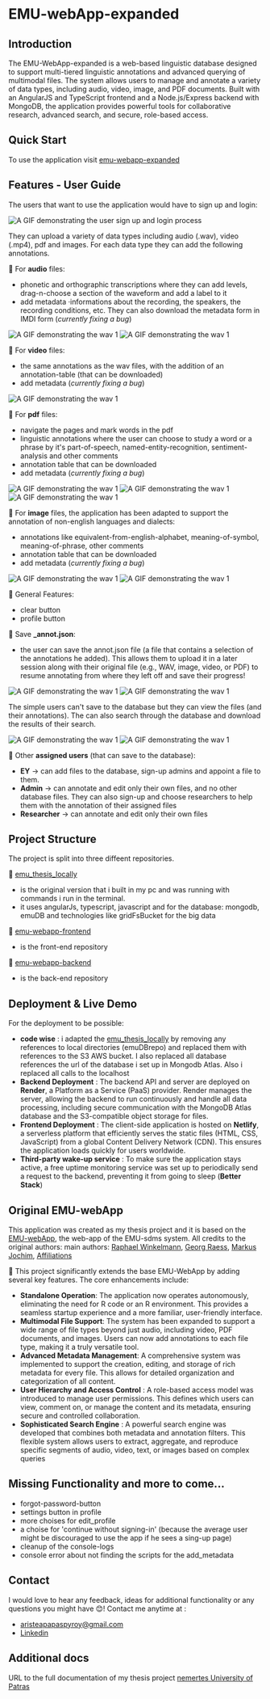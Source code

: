 # EMU-webApp-expanded

## Introduction
The EMU-WebApp-expanded is a web-based linguistic database designed to support multi-tiered linguistic annotations and advanced querying of multimodal files. The system allows users to manage and annotate a variety of data types, including audio, video, image, and PDF documents. Built with an AngularJS and TypeScript frontend and a Node.js/Express backend with MongoDB, the application provides powerful tools for collaborative research, advanced search, and secure, role-based access.


## Quick Start
To use the application visit [emu-webapp-expanded](https://emu-webapp-frontend.netlify.app/#!/login)


## Features - User Guide
The users that want to use the application would have to sign up and login:

![A GIF demonstrating the user sign up and login process](assets/signUp_as_aSimpleUser.gif)


They can upload a variety of data types including audio (.wav), video (.mp4), pdf and images. For each data type they can add the following annotations.

🔷 For **audio** files: 
* phonetic and orthographic transcriptions where they can add levels, drag-n-choose a section of the waveform and add a label to it
* add metadata ·informations about the recording, the speakers, the recording conditions, etc. They can also download the metadata form in IMDI form (_currently fixing a bug_)

![A GIF demonstrating the wav 1](assets/simple_user_wav1.gif)
![A GIF demonstrating the wav 1](assets/simple_user_wav2.gif)


🔷 For **video** files:
* the same annotations as the wav files, with the addition of an annotation-table (that can be downloaded)
* add metadata (_currently fixing a bug_)

![A GIF demonstrating the wav 1](assets/simpleUser_video1.gif)


🔷 For **pdf** files:
* navigate the pages and mark words in the pdf
* linguistic annotations where the user can choose to study a word or a phrase by it's part-of-speech, named-entity-recognition, sentiment-analysis and other comments
* annotation table that can be downloaded
* add metadata (_currently fixing a bug_)

![A GIF demonstrating the wav 1](assets/simpleUser_pdf1.gif)
![A GIF demonstrating the wav 1](assets/simpleUser_pdf2.gif)
![A GIF demonstrating the wav 1](assets/simpleUser_pdf3.gif)


🔷 For **image** files, the application has been adapted to support the annotation of non-english languages and dialects:
* annotations like equivalent-from-english-alphabet, meaning-of-symbol, meaning-of-phrase, other comments
* annotation table that can be downloaded 
* add metadata (_currently fixing a bug_)

![A GIF demonstrating the wav 1](assets/simpleUser_image1.gif)
![A GIF demonstrating the wav 1](assets/simpleUser_image2.gif)


🔷 General Features:
* clear button
* profile button


🔷 Save **_annot.json**:
* the user can save the annot.json file (a file that contains a selection of the annotations he added). This allows them to upload it in a later session along with their original file (e.g., WAV, image, video, or PDF) to resume annotating from where they left off and save their progress!

![A GIF demonstrating the wav 1](assets/simpleUser_saveAnnot1.gif)
![A GIF demonstrating the wav 1](assets/simpleUser_saveAnnot2.gif)


The simple users can't save to the database but they can view the files (and their annotations). The can also search through the database and download the results of their search.

![A GIF demonstrating the wav 1](assets/simpleUser_simpleUser_db1.gif)
![A GIF demonstrating the wav 1](assets/simpleUser_simpleUser_db2.gif)


🔷 Other **assigned users** (that can save to the database):
* **EY** -> can add files to the database, sign-up admins and appoint a file to them. 
* **Admin** -> can annotate and edit only their own files, and no other database files. They can also sign-up and choose researchers to help them with the annotation of their assigned files
* **Researcher** -> can annotate and edit only their own files


## Project Structure
The project is split into three diffeent repositories. 

🔷 [emu_thesis_locally](https://github.com/aristeap/emu_thesis_locally.git)
* is the original version that i built in my pc and was running with commands i run in the terminal. 
* it uses angularJs, typescript, javascript and for the database: mongodb, emuDB and technologies like gridFsBucket for the big data 

🔷 [emu-webapp-frontend](https://github.com/aristeap/emu-webapp-frontend.git)
* is the front-end repository

🔷 [emu-webapp-backend](https://github.com/aristeap/emu-webapp-backend.git)
* is the back-end repository


## Deployment & Live Demo
For the deployment to be possible:
* **code wise** : i adapted the [emu_thesis_locally](https://github.com/aristeap/emu_thesis_locally.git) by removing any references to local directories (emuDBrepo) and replaced them with references το the S3 AWS bucket. I also replaced all database references the url of the database i set up in Mongodb Atlas. Also i replaced all calls to the localhost
* **Backend Deployment** : The backend API and server are deployed on **Render**, a Platform as a Service (PaaS) provider. Render manages the server, allowing the backend to run continuously and handle all data processing, including secure communication with the MongoDB Atlas database and the S3-compatible object storage for files.
* **Frontend Deployment** : The client-side application is hosted on **Netlify**, a serverless platform that efficiently serves the static files (HTML, CSS, JavaScript) from a global Content Delivery Network (CDN). This ensures the application loads quickly for users worldwide.
* **Third-party wake-up service** : To make sure the application stays active, a free uptime monitoring service was set up to periodically send a request to the backend, preventing it from going to sleep (**Better Stack**) 




## Original EMU-webApp 
This application was created as my thesis project and it is based on the [EMU-webApp](https://github.com/IPS-LMU/EMU-webApp.git), the web-app of the EMU-sdms system. All credits to the original authors: 
main  authors: [Raphael Winkelmann](https://github.com/raphywink), [Georg Raess](https://github.com/georgraess), [Markus Jochim](https://github.com/MJochim), [Affiliations](https://www.en.phonetik.uni-muenchen.de/index.html)

🔷 This project significantly extends the base EMU-WebApp by adding several key features. The core enhancements include:
* **Standalone Operation**: The application now operates autonomously, eliminating the need for R code or an R environment. This provides a seamless startup experience and a more familiar, user-friendly interface.
* **Multimodal File Support**: The system has been expanded to support a wide range of file types beyond just audio, including video, PDF documents, and images. Users can now add annotations to each file type, making it a truly versatile tool.
* **Advanced Metadata Management**: A comprehensive system was implemented to support the creation, editing, and storage of rich metadata for every file. This allows for detailed organization and categorization of all content.
* **User Hierarchy and Access Control** : A role-based access model was introduced to manage user permissions. This defines which users can view, comment on, or manage the content and its metadata, ensuring secure and controlled collaboration.
* **Sophisticated Search Engine** : A powerful search engine was developed that combines both metadata and annotation filters. This flexible system allows users to extract, aggregate, and reproduce specific segments of audio, video, text, or images based on complex queries


## Missing Functionality and more to come...
* forgot-password-button
* settings button in profile 
* more choises for edit_profile
* a choise for 'continue without signing-in' (because the average user might be discouraged to use the app if he sees a sing-up page)  
* cleanup of the console-logs
* console error about not finding the scripts for the add_metadata


## Contact
I would love to hear any feedback, ideas for additional functionality or any questions you might have 😊! Contact me anytime at : 
* [aristeapapaspyroy@gmail.com](mailto:aristeapapaspyroy@gmail.com)
* [Linkedin](https://www.linkedin.com/in/aristea-papaspyrou-8277a02a0/)


## Additional docs
URL to the full documentation of my thesis project [nemertes University of Patras](https://nemertes.library.upatras.gr/items/56d191eb-10c4-4883-b069-4e5bc023bec2)
